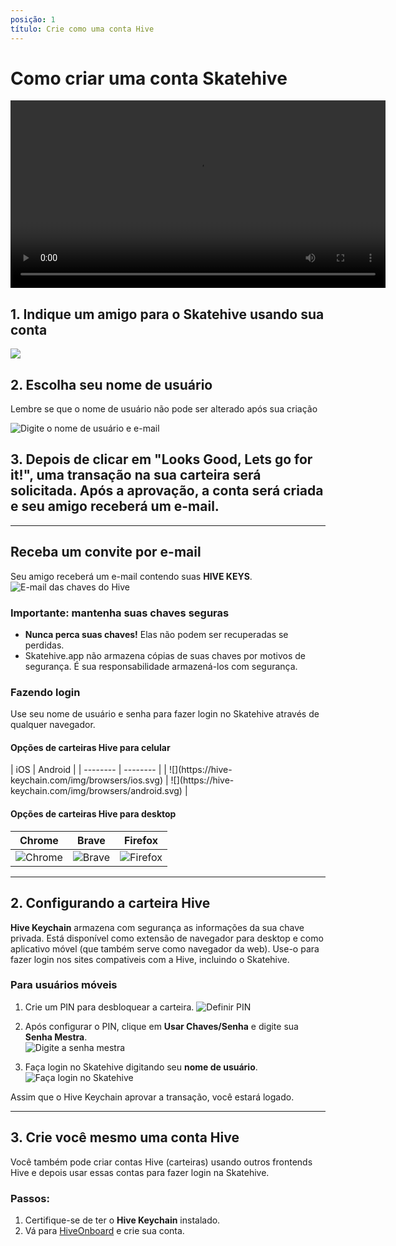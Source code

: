 ```yaml
---
posição: 1
título: Crie como uma conta Hive
---
```


# Como criar uma conta Skatehive

<div style={{
  display: 'flex',
  justifyContent: 'center',
  alignItems: 'center',
  margin: '20px 0'
}}>
<video width="600" controls>
  <source src="https://ipfs.skatehive.app/ipfs/QmeBM4tGTwh4QZ8wSozY8oF7mmGDSXfHgWg7qehmhYAWvE" type="video/mp4" />
  Seu navegador não suporta a tag de vídeo.
</video>
</div>

## 1. Indique um amigo para o Skatehive usando sua conta

![](https://i.ibb.co/ThBn2Kz/image.png)

## 2. Escolha seu nome de usuário 
Lembre se que o nome de usuário não pode ser alterado após sua criação 

![Digite o nome de usuário e e-mail](https://hackmd.io/_uploads/H1tZGNP1Jx.png)

## 3. Depois de clicar em **"Looks Good, Lets go for it!"**, uma transação na sua carteira será solicitada. Após a aprovação, a conta será criada e seu amigo receberá um e-mail.
---

## Receba um convite por e-mail

Seu amigo receberá um e-mail contendo suas **HIVE KEYS**.  
![E-mail das chaves do Hive](https://ipfs.skatehive.app/ipfs/QmbTbULhRtAfyd19cTNYfrsjpsuRN2TV9sxZ5yzQQeR44D)

### Importante: mantenha suas chaves seguras
- **Nunca perca suas chaves!** Elas não podem ser recuperadas se perdidas.
- Skatehive.app não armazena cópias de suas chaves por motivos de segurança. É sua responsabilidade armazená-los com segurança.

### Fazendo login
Use seu nome de usuário e senha para fazer login no Skatehive através de qualquer navegador. 
#### Opções de carteiras Hive para celular

<div style={{ display: 'flex', justifiqueContent: 'center' }}>
| iOS | Android |
| -------- | -------- |
| ![](https://hive-keychain.com/img/browsers/ios.svg) | ![](https://hive-keychain.com/img/browsers/android.svg) |  

</div>

#### Opções de carteiras Hive para desktop

<div style={{
  display: 'flex', 
  justifyContent: 'center', 
  backgroundColor: 'var(--ifm-color-background)', 
  padding: '20px', 
  borderRadius: '8px',
  color: 'var(--text-color)'
}}>
  <table style={{
    textAlign: 'center', 
    borderSpacing: '16px', 
    color: 'inherit'
  }}>
    <thead>
      <tr>
        <th style={{ color: 'inherit' }}>Chrome</th>
        <th style={{ color: 'inherit' }}>Brave</th>
        <th style={{ color: 'inherit' }}>Firefox</th>
      </tr>
    </thead>
    <tbody style={{ backgroundColor: '#808080'}}>
      <tr>
        <td style={{
          padding: '10px', 
          borderRadius: '8px',
          boxShadow: '0 2px 4px rgba(0, 0, 0, 0.1)'
        }}>
          <img 
            src="https://hive-keychain.com/img/browsers/chrome.svg" 
            alt="Chrome" 
            style={{
              maxWidth: '60px',
              borderRadius: '8px'
            }}
          />
        </td>
        <td style={{
          padding: '10px', 
          borderRadius: '8px',
          boxShadow: '0 2px 4px rgba(0, 0, 0, 0.1)'
        }}>
          <img 
            src="https://hive-keychain.com/img/browsers/brave.svg" 
            alt="Brave" 
            style={{
              maxWidth: '60px',
              borderRadius: '8px'
            }}
          />
        </td>
        <td style={{
          padding: '10px', 
          borderRadius: '8px',
          boxShadow: '0 2px 4px rgba(0, 0, 0, 0.1)'
        }}>
          <img 
            src="https://hive-keychain.com/img/browsers/firefox.svg" 
            alt="Firefox" 
            style={{
              maxWidth: '60px',
              borderRadius: '8px'
            }}
          />
        </td>
      </tr>
    </tbody>
  </table>
</div>

---

## 2. Configurando a carteira Hive

**Hive Keychain** armazena com segurança as informações da sua chave privada. Está disponível como extensão de navegador para desktop e como aplicativo móvel (que também serve como navegador da web). Use-o para fazer login nos sites compativeis com a Hive, incluindo o Skatehive.

### Para usuários móveis
1. Crie um PIN para desbloquear a carteira.
   ![Definir PIN](https://hackmd.io/_uploads/rk9Y1SDJJg.png)

2. Após configurar o PIN, clique em **Usar Chaves/Senha** e digite sua **Senha Mestra**.  
   ![Digite a senha mestra](https://hackmd.io/_uploads/HyBYyBwJJx.png)

3. Faça login no Skatehive digitando seu **nome de usuário**.  
   ![Faça login no Skatehive](https://hackmd.io/_uploads/ByGmlHDkJl.png)

Assim que o Hive Keychain aprovar a transação, você estará logado.

---

## 3. Crie você mesmo uma conta Hive

Você também pode criar contas Hive (carteiras) usando outros frontends Hive e depois usar essas contas para fazer login na Skatehive.

### Passos:
1. Certifique-se de ter o **Hive Keychain** instalado.
2. Vá para [HiveOnboard](https://hiveonboard.com/create-account) e crie sua conta.